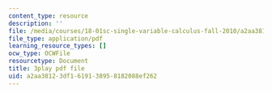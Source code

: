 ```yaml
---
content_type: resource
description: ''
file: /media/courses/18-01sc-single-variable-calculus-fall-2010/a2aa38123df1619138958182088ef262_ShGBRUx2ub8.pdf
file_type: application/pdf
learning_resource_types: []
ocw_type: OCWFile
resourcetype: Document
title: 3play pdf file
uid: a2aa3812-3df1-6191-3895-8182088ef262
---
```

